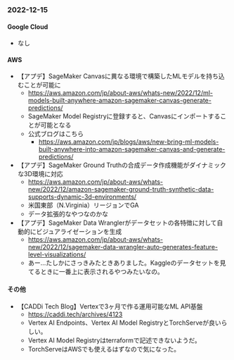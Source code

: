 
### 2022-12-15

#### Google Cloud

- なし

#### AWS

- 【アプデ】SageMaker Canvasに異なる環境で構築したMLモデルを持ち込むことが可能に
  - https://aws.amazon.com/jp/about-aws/whats-new/2022/12/ml-models-built-anywhere-amazon-sagemaker-canvas-generate-predictions/
  - SageMaker Model Registryに登録すると、Canvasにインポートすることが可能となる
  - 公式ブログはこちら
    - https://aws.amazon.com/jp/blogs/aws/new-bring-ml-models-built-anywhere-into-amazon-sagemaker-canvas-and-generate-predictions/
- 【アプデ】SageMaker Ground Truthの合成データ作成機能がダイナミックな3D環境に対応
  - https://aws.amazon.com/jp/about-aws/whats-new/2022/12/amazon-sagemaker-ground-truth-synthetic-data-supports-dynamic-3d-environments/
  - 米国東部（N.Virginia）リージョンでGA
  - データ拡張的なやつなのかな
- 【アプデ】SageMaker Data Wranglerがデータセットの各特徴に対して自動的にビジュアライゼーションを生成
  - https://aws.amazon.com/jp/about-aws/whats-new/2022/12/sagemaker-data-wrangler-auto-generates-feature-level-visualizations/
  - あー…たしかにさっきみたときありました。Kaggleのデータセットを見てるときに一番上に表示されるやつみたいなの。

#### その他

- 【CADDi Tech Blog】Vertexで3ヶ月で作る運用可能なML API基盤
  - https://caddi.tech/archives/4123
  - Vertex AI Endpoints、Vertex AI Model RegistryとTorchServeが良いらしい。
  - Vertex AI Model Registryはterraformで記述できないようだ。
  - TorchServeはAWSでも使えるはずなので気になった。
